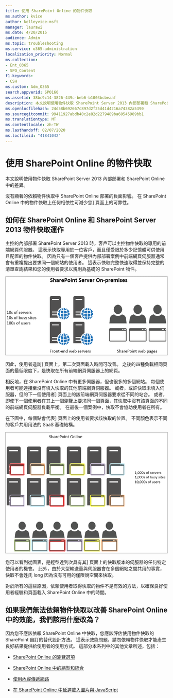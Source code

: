 ```yaml
---
title: 使用 SharePoint Online 的物件快取
ms.author: kvice
author: kelleyvice-msft
manager: laurawi
ms.date: 4/20/2015
audience: Admin
ms.topic: troubleshooting
ms.service: o365-administration
localization_priority: Normal
ms.collection:
- Ent_O365
- SPO_Content
f1.keywords:
- CSH
ms.custom: Adm_O365
search.appverid: SPO160
ms.assetid: 38bc9c14-3826-449c-beb6-b1003bcbeaaf
description: 本文說明使用物件快取 SharePoint Server 2013 內部部署和 SharePoint Online 中的差異。
ms.openlocfilehash: 24d58b692667c897d2f25d41d4216a74382a5390
ms.sourcegitcommit: 99411927abdb40c2e82d2279489ba60545989bb1
ms.translationtype: MT
ms.contentlocale: zh-TW
ms.lasthandoff: 02/07/2020
ms.locfileid: "41841042"
---
```

# <a name="using-the-object-cache-with-sharepoint-online"></a>使用 SharePoint Online 的物件快取

本文說明使用物件快取 SharePoint Server 2013 內部部署和 SharePoint Online 中的差異。
  
沒有顯著的依賴物件快取中 SharePoint Online 部署的負面影響。 在 SharePoint Online 中的物件快取上任何相依性可減少您] 頁面上的可靠性。 
  
## <a name="how-the-sharepoint-online-and-sharepoint-server-2013-object-cache-works"></a>如何在 SharePoint Online 和 SharePoint Server 2013 物件快取運作

主控的內部部署 SharePoint Server 2013 時，客戶可以主控物件快取的專用的前端網頁伺服器。 這表示快取專用於一位客戶，而且僅受限於多少記憶體可供使用且配置的物件快取。 因為只有一個客戶提供內部部署案例中前端網頁伺服器通常會有重複提出要求同一個網站的使用者。 這表示快取完整快速取得並保持完整的清單查詢結果和您的使用者要求以規則為基礎的 SharePoint 物件。
  
![顯示到內部部署前端網頁伺服器的流量和負載](media/a0d38b36-4909-4abb-8d4e-4930814bb3de.png)
  
因此，使用者造訪] 頁面上，第二次頁面載入時間可改善。 之後的四種負載相同頁面的最低限度下，是快取在所有前端網頁伺服器上的網頁。
  
相反地，在 SharePoint Online 中有更多伺服器，但也很多的多個網站。 每個使用者可能連接至沒有填入快取的其他前端網頁伺服器。 或者，或許快取未填入伺服器，但的下一個使用者] 頁面上的該前端網頁伺服器要求從不同的站台。 或者，即使下一個使用者在其上一個瀏覽上要求同一個頁面，其快取中沒有該頁面的不同的前端網頁伺服器負載平衡。 在最後一個案例中，快取不會協助使用者在所有。
  
在下圖中，每個點會代表] 頁面上的使用者要求該快取的位置。 不同顏色表示不同的客戶共用用法的 SaaS 基礎結構。
  
![顯示 SharePoint Online 中的物件快取結果](media/25d04011-ef83-4cb7-9e04-a6ed490f63c3.png)
  
您可以看到從圖表，是輕型達到次具有其] 頁面上的快取版本的伺服器的任何特定使用者的機會。 此外，由於大型輸送量與伺服器會在多個網站之間共用的事實，快取不會姓氏 long 因為沒有可用的僅限說空間來快取。
  
對於所有的這些原因，依賴使用者取得快取的物件不是有效的方法，以確保良好使用者經驗和頁面載入 SharePoint Online 中的時間。
  
## <a name="if-we-cant-rely-on-the-object-cache-to-improve-performance-in-sharepoint-online-what-do-we-use-instead"></a>如果我們無法依賴物件快取以改善 SharePoint Online 中的效能，我們該用什麼改為？

因為您不應該依賴 SharePoint Online 中快取，您應該評估使用物件快取的 SharePoint 自訂的替代設計方法。 這表示效能問題，請勿依賴物件快取才能產生良好結果提供給使用者的使用方式。 這部分本系列中的其他文章所述，包括：
  
- [SharePoint Online 的瀏覽選項](navigation-options-for-sharepoint-online.md)
    
- [SharePoint Online 中的縮製和統合](minification-and-bundling-in-sharepoint-online.md)
    
- [使用內容傳遞網路](using-content-delivery-networks-with-sharepoint-online.md)
    
- [在 SharePoint Online 中延遲載入圖片與 JavaScript](delay-loading-images-and-javascript-in-sharepoint-online.md)
    

